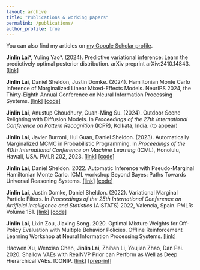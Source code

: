 ```yaml
---
layout: archive
title: "Publications & working papers"
permalink: /publications/
author_profile: true
---
```


You can also find my articles on [my Google Scholar profile](https://scholar.google.com/citations?user=tCc0cGwAAAAJ&hl=en&authuser=1).

**Jinlin Lai***, Yuling Yao*. (2024). Predictive variational inference: Learn the predictively optimal posterior distribution. arXiv preprint arXiv:2410.14843. [[link]](https://arxiv.org/pdf/2410.14843.pdf)

**Jinlin Lai**, Daniel Sheldon, Justin Domke. (2024). Hamiltonian Monte Carlo Inference of Marginalized Linear Mixed-Effects Models. NeurIPS 2024, the Thirty-Eighth Annual Conference on Neural Information Processing Systems. [[link]](https://arxiv.org/pdf/2410.24079.pdf) [[code]](https://github.com/lll6924/hamiltonian_lme)

**Jinlin Lai**, Anustup Choudhury, Guan-Ming Su. (2024). Outdoor Scene Relighting with Diffusion Models. In *Proceedings of the 27th International Conference on Pattern Recognition* (ICPR), Kolkata, India. (to appear)

**Jinlin Lai**, Javier Burroni, Hui Guan, Daniel Sheldon. (2023). Automatically Marginalized MCMC in Probabilistic Programming. In *Proceedings of the 40th International Conference on Machine Learning* (ICML), Honolulu, Hawaii, USA. PMLR 202, 2023. [[link]](https://arxiv.org/pdf/2302.00564.pdf) [[code]](https://github.com/lll6924/automatically-marginalized-MCMC)

**Jinlin Lai**, Daniel Sheldon. 2022. Automatic Inference with Pseudo-Marginal Hamiltonian Monte Carlo. ICML workshop Beyond Bayes: Paths Towards Universal Reasoning Systems. [[link]](https://drive.google.com/file/d/1dIZ3CYLsdtCqoMEALtJqB6qGqmikbIph/view) [[code]](https://github.com/lll6924/AIwPMHMC)

**Jinlin Lai**, Justin Domke, Daniel Sheldon. (2022). Variational Marginal Particle Filters. In *Proceedings of the 25th International Conference on Artificial Intelligence and Statistics* (AISTATS) 2022, Valencia, Spain. PMLR: Volume 151. [[link]](https://arxiv.org/pdf/2109.15134.pdf) [[code]](https://github.com/lll6924/VMPF)

**Jinlin Lai**, Lixin Zou, Jiaxing Song. 2020. Optimal Mixture Weights for Off-Policy Evaluation with Multiple Behavior Policies. Offline Reinforcement Learning Workshop at Neural Information Processing Systems. [[link]](https://arxiv.org/pdf/2011.14359.pdf)

Haowen Xu, Wenxiao Chen, **Jinlin Lai**, Zhihan Li, Youjian Zhao, Dan Pei. 2020. Shallow VAEs with RealNVP Prior can Perform as Well as Deep Hierarchical VAEs. ICONIP. [[link]](https://link.springer.com/chapter/10.1007/978-3-030-63823-8_74) [[preprint]](https://arxiv.org/pdf/1905.13452.pdf)
